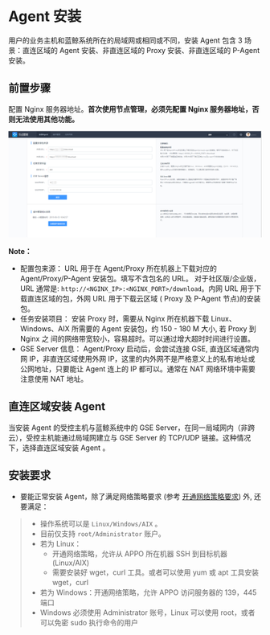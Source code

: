 # Agent 安装

用户的业务主机和蓝鲸系统所在的局域网或相同或不同，安装 Agent 包含 3 场景：直连区域的 Agent 安装、非直连区域的 Proxy 安装、非直连区域的 P-Agent 安装。

## 前置步骤

配置 Nginx 服务器地址。**首次使用节点管理，必须先配置 Nginx 服务器地址，否则无法使用其他功能。**

![配置Nginx](../assets/配置Nginx-1.png)

**Note：**

- 配置包来源：
  URL 用于在 Agent/Proxy 所在机器上下载对应的 Agent/Proxy/P-Agent 安装包。填写不含包名的 URL。 对于社区版/企业版， URL 通常是: `http://<NGINX_IP>:<NGINX_PORT>/download`。内网 URL 用于下载直连区域的包，外网 URL 用于下载云区域 ( Proxy 及 P-Agent 节点)的安装包。
- 任务安装项目：
  安装 Proxy 时，需要从 Nginx 所在机器下载 Linux、Windows、AIX 所需要的 Agent 安装包，约 150 - 180 M 大小, 若 Proxy 到 Nginx 之 间的网络带宽较小，容易超时。可以通过增大超时时间进行设置。
- GSE Server 信息：
  Agent/Proxy 启动后，会尝试连接 GSE, 直连区域通常内网 IP，非直连区域使用外网 IP，这里的内外网不是严格意义上的私有地址或公网地址，只要能让 Agent 连上的 IP 都可以。通常在 NAT 网络环境中需要注意使用 NAT 地址。

## 直连区域安装 Agent

当安装 Agent 的受控主机与蓝鲸系统中的 GSE Server，在同一局域网内（非跨云），受控主机能通过局域网建立与 GSE Server 的 TCP/UDP 链接。这种情况下，选择直连区域安装 Agent 。

## 安装要求

- 要能正常安装 Agent，除了满足网络策略要求 (参考 [开通网络策略要求](../附录/network_policy.md)) 外, 还要满足：

> - 操作系统可以是 `Linux/Windows/AIX` 。
> - 目前仅支持 `root/Administrator` 账户。
> - 若为 Linux：
>   - 开通网络策略，允许从 APPO 所在机器 SSH 到目标机器(Linux/AIX)
>   - 需要安装好 wget，curl 工具。或者可以使用 yum 或 apt 工具安装 wget，curl
> - 若为 Windows：开通网络策略，允许 APPO 访问服务器的 139，445 端口
> - Windows 必须使用 Administrator 账号，Linux 可以使用 root，或者可以免密 sudo 执行命令的用户
